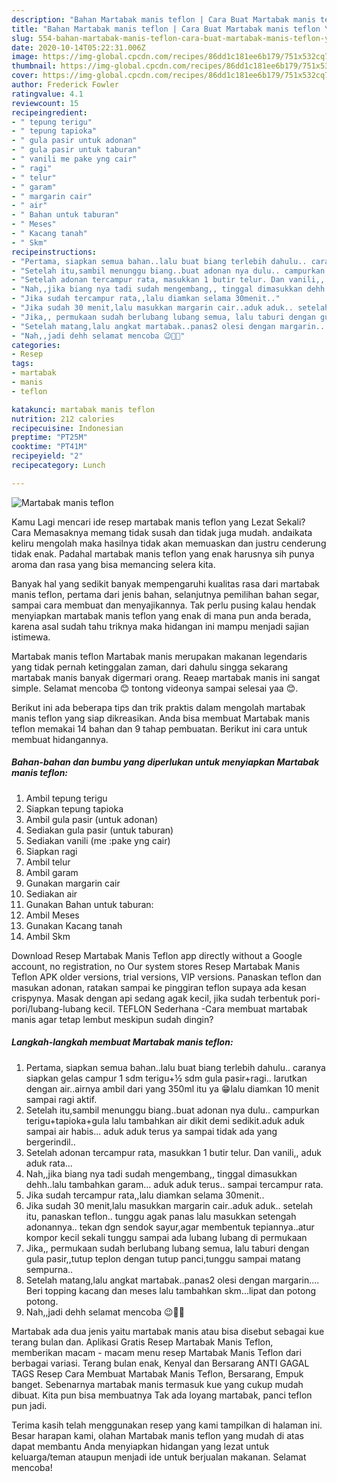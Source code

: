```yaml
---
description: "Bahan Martabak manis teflon | Cara Buat Martabak manis teflon Yang Bikin Ngiler"
title: "Bahan Martabak manis teflon | Cara Buat Martabak manis teflon Yang Bikin Ngiler"
slug: 554-bahan-martabak-manis-teflon-cara-buat-martabak-manis-teflon-yang-bikin-ngiler
date: 2020-10-14T05:22:31.006Z
image: https://img-global.cpcdn.com/recipes/86dd1c181ee6b179/751x532cq70/martabak-manis-teflon-foto-resep-utama.jpg
thumbnail: https://img-global.cpcdn.com/recipes/86dd1c181ee6b179/751x532cq70/martabak-manis-teflon-foto-resep-utama.jpg
cover: https://img-global.cpcdn.com/recipes/86dd1c181ee6b179/751x532cq70/martabak-manis-teflon-foto-resep-utama.jpg
author: Frederick Fowler
ratingvalue: 4.1
reviewcount: 15
recipeingredient:
- " tepung terigu"
- " tepung tapioka"
- " gula pasir untuk adonan"
- " gula pasir untuk taburan"
- " vanili me pake yng cair"
- " ragi"
- " telur"
- " garam"
- " margarin cair"
- " air"
- " Bahan untuk taburan"
- " Meses"
- " Kacang tanah"
- " Skm"
recipeinstructions:
- "Pertama, siapkan semua bahan..lalu buat biang terlebih dahulu.. caranya siapkan gelas campur 1 sdm terigu+½ sdm gula pasir+ragi.. larutkan dengan air..airnya ambil dari yang 350ml itu ya 😁lalu diamkan 10 menit sampai ragi aktif."
- "Setelah itu,sambil menunggu biang..buat adonan nya dulu.. campurkan terigu+tapioka+gula lalu tambahkan air dikit demi sedikit.aduk aduk sampai air habis... aduk aduk terus ya sampai tidak ada yang bergerindil.."
- "Setelah adonan tercampur rata, masukkan 1 butir telur. Dan vanili,, aduk aduk rata..."
- "Nah,,jika biang nya tadi sudah mengembang,, tinggal dimasukkan dehh..lalu tambahkan garam... aduk aduk terus.. sampai tercampur rata."
- "Jika sudah tercampur rata,,lalu diamkan selama 30menit.."
- "Jika sudah 30 menit,lalu masukkan margarin cair..aduk aduk.. setelah itu, panaskan teflon.. tunggu agak panas lalu masukkan setengah adonannya.. tekan dgn sendok sayur,agar membentuk tepiannya..atur kompor kecil sekali tunggu sampai ada lubang lubang di permukaan"
- "Jika,, permukaan sudah berlubang lubang semua, lalu taburi dengan gula pasir,,tutup teplon dengan tutup panci,tunggu sampai matang sempurna.."
- "Setelah matang,lalu angkat martabak..panas2 olesi dengan margarin.... Beri topping kacang dan meses lalu tambahkan skm...lipat dan potong potong."
- "Nah,,jadi dehh selamat mencoba 😉👍🏻"
categories:
- Resep
tags:
- martabak
- manis
- teflon

katakunci: martabak manis teflon 
nutrition: 212 calories
recipecuisine: Indonesian
preptime: "PT25M"
cooktime: "PT41M"
recipeyield: "2"
recipecategory: Lunch

---
```



![Martabak manis teflon](https://img-global.cpcdn.com/recipes/86dd1c181ee6b179/751x532cq70/martabak-manis-teflon-foto-resep-utama.jpg)

Kamu Lagi mencari ide resep martabak manis teflon yang Lezat Sekali? Cara Memasaknya memang tidak susah dan tidak juga mudah. andaikata keliru mengolah maka hasilnya tidak akan memuaskan dan justru cenderung tidak enak. Padahal martabak manis teflon yang enak harusnya sih punya aroma dan rasa yang bisa memancing selera kita.

Banyak hal yang sedikit banyak mempengaruhi kualitas rasa dari martabak manis teflon, pertama dari jenis bahan, selanjutnya pemilihan bahan segar, sampai cara membuat dan menyajikannya. Tak perlu pusing kalau hendak menyiapkan martabak manis teflon yang enak di mana pun anda berada, karena asal sudah tahu triknya maka hidangan ini mampu menjadi sajian istimewa.

Martabak manis teflon Martabak manis merupakan makanan legendaris yang tidak pernah ketinggalan zaman, dari dahulu singga sekarang martabak manis banyak digermari orang. Reaep martabak manis ini sangat simple. Selamat mencoba 😊 tontong videonya sampai selesai yaa 😊.


Berikut ini ada beberapa tips dan trik praktis dalam mengolah martabak manis teflon yang siap dikreasikan. Anda bisa membuat Martabak manis teflon memakai 14 bahan dan 9 tahap pembuatan. Berikut ini cara untuk membuat hidangannya.

<!--inarticleads1-->

##### Bahan-bahan dan bumbu yang diperlukan untuk menyiapkan Martabak manis teflon:

1. Ambil  tepung terigu
1. Siapkan  tepung tapioka
1. Ambil  gula pasir (untuk adonan)
1. Sediakan  gula pasir (untuk taburan)
1. Sediakan  vanili (me :pake yng cair)
1. Siapkan  ragi
1. Ambil  telur
1. Ambil  garam
1. Gunakan  margarin cair
1. Sediakan  air
1. Gunakan  Bahan untuk taburan:
1. Ambil  Meses
1. Gunakan  Kacang tanah
1. Ambil  Skm


Download Resep Martabak Manis Teflon app directly without a Google account, no registration, no Our system stores Resep Martabak Manis Teflon APK older versions, trial versions, VIP versions. Panaskan teflon dan masukan adonan, ratakan sampai ke pinggiran teflon supaya ada kesan crispynya. Masak dengan api sedang agak kecil, jika sudah terbentuk pori-pori/lubang-lubang kecil. TEFLON Sederhana -Cara membuat martabak manis agar tetap lembut meskipun sudah dingin? 

<!--inarticleads2-->

##### Langkah-langkah membuat Martabak manis teflon:

1. Pertama, siapkan semua bahan..lalu buat biang terlebih dahulu.. caranya siapkan gelas campur 1 sdm terigu+½ sdm gula pasir+ragi.. larutkan dengan air..airnya ambil dari yang 350ml itu ya 😁lalu diamkan 10 menit sampai ragi aktif.
1. Setelah itu,sambil menunggu biang..buat adonan nya dulu.. campurkan terigu+tapioka+gula lalu tambahkan air dikit demi sedikit.aduk aduk sampai air habis... aduk aduk terus ya sampai tidak ada yang bergerindil..
1. Setelah adonan tercampur rata, masukkan 1 butir telur. Dan vanili,, aduk aduk rata...
1. Nah,,jika biang nya tadi sudah mengembang,, tinggal dimasukkan dehh..lalu tambahkan garam... aduk aduk terus.. sampai tercampur rata.
1. Jika sudah tercampur rata,,lalu diamkan selama 30menit..
1. Jika sudah 30 menit,lalu masukkan margarin cair..aduk aduk.. setelah itu, panaskan teflon.. tunggu agak panas lalu masukkan setengah adonannya.. tekan dgn sendok sayur,agar membentuk tepiannya..atur kompor kecil sekali tunggu sampai ada lubang lubang di permukaan
1. Jika,, permukaan sudah berlubang lubang semua, lalu taburi dengan gula pasir,,tutup teplon dengan tutup panci,tunggu sampai matang sempurna..
1. Setelah matang,lalu angkat martabak..panas2 olesi dengan margarin.... Beri topping kacang dan meses lalu tambahkan skm...lipat dan potong potong.
1. Nah,,jadi dehh selamat mencoba 😉👍🏻


Martabak ada dua jenis yaitu martabak manis atau bisa disebut sebagai kue terang bulan dan. Aplikasi Gratis Resep Martabak Manis Teflon, memberikan macam - macam menu resep Martabak Manis Teflon dari berbagai variasi. Terang bulan enak, Kenyal dan Bersarang ANTI GAGAL TAGS Resep Cara Membuat Martabak Manis Teflon, Bersarang, Empuk banget. Sebenarnya martabak manis termasuk kue yang cukup mudah dibuat. Kita pun bisa membuatnya Tak ada loyang martabak, panci teflon pun jadi. 

Terima kasih telah menggunakan resep yang kami tampilkan di halaman ini. Besar harapan kami, olahan Martabak manis teflon yang mudah di atas dapat membantu Anda menyiapkan hidangan yang lezat untuk keluarga/teman ataupun menjadi ide untuk berjualan makanan. Selamat mencoba!
